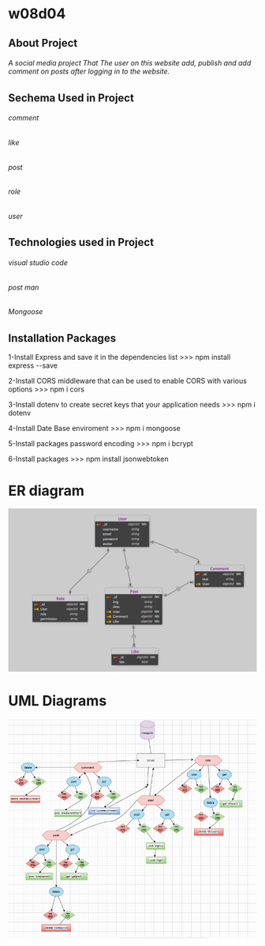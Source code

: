# w08d04

## About Project 
###### A social media project That The user on this website add, publish and add comment on posts after logging in to the website.

## Sechema Used in Project 
###### comment
###### like
###### post
###### role
###### user

## Technologies used in Project 
###### visual studio code
###### post man
###### Mongoose 


## Installation Packages

1-Install Express and save it in the dependencies list >>>
npm install express --save

2-Install CORS middleware that can be used to enable CORS with various options >>>
npm i cors

3-Install dotenv to create secret keys that your application needs >>>
npm i dotenv

4-Install Date Base enviroment >>>
npm i mongoose

5-Install packages password encoding >>>
npm i bcrypt

6-Install packages >>>
npm install jsonwebtoken


# ER diagram
![ ](https://github.com/Thoraya2021/w08d04/blob/main/Screenshot%20(7).png)

# UML Diagrams
![ ](https://github.com/Thoraya2021/w08d04/blob/main/Screenshot%20(9).png)


